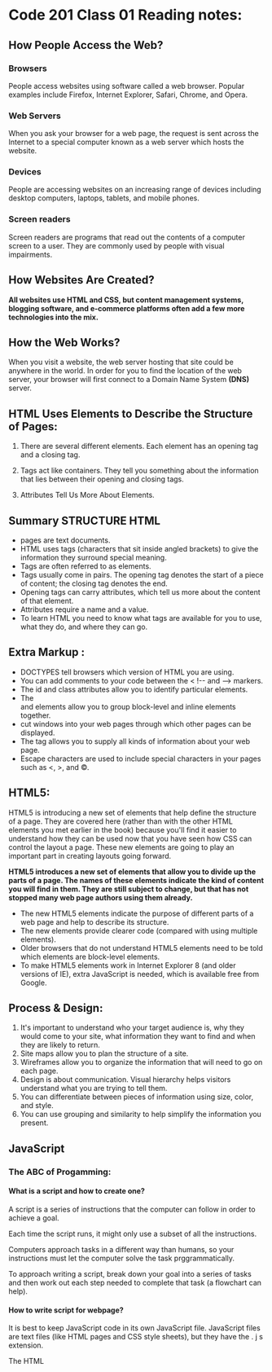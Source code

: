 # Code 201 Class 01 Reading notes:
## How People Access the Web? 

### Browsers
People access websites using
software called a web browser.
Popular examples include
Firefox, Internet Explorer, Safari,
Chrome, and Opera.

### Web Servers
When you ask your browser for
a web page, the request is sent
across the Internet to a special
computer known as a web
server which hosts the website.
### Devices
People are accessing websites
on an increasing range of devices
including desktop computers,
laptops, tablets, and mobile
phones. 
### Screen readers
Screen readers are programs
that read out the contents of a
computer screen to a user. They
are commonly used by people
with visual impairments.

## How Websites Are Created?
**All websites use HTML and CSS, but content
management systems, blogging software, and
e-commerce platforms often add a few more
technologies into the mix.**

## How the Web Works?
When you visit a website, the web server
hosting that site could be anywhere in the
world. In order for you to find the location of
the web server, your browser will first connect
to a Domain Name System **(DNS)** server.


## HTML Uses Elements to Describe the Structure of Pages:
1. There are several different elements. Each
element has an opening tag and a closing tag.

2. Tags act like containers. They tell you
something about the information that lies
between their opening and closing tags.
3. Attributes Tell Us More About Elements.


## Summary STRUCTURE HTML 
* pages are text documents.
* HTML uses tags (characters that sit inside angled
brackets) to give the information they surround special
meaning.
* Tags are often referred to as elements.
* Tags usually come in pairs. The opening tag denotes
the start of a piece of content; the closing tag denotes
the end.
* Opening tags can carry attributes, which tell us more
about the content of that element.
* Attributes require a name and a value.
* To learn HTML you need to know what tags are
available for you to use, what they do, and where they
can go.


## Extra Markup :

* DOCTYPES tell browsers which version of HTML you
are using.
* You can add comments to your code between the
< !-- and --> markers.
* The id and class attributes allow you to identify
particular elements.
* The <div> and <span> elements allow you to group
block-level and inline elements together.
* <iframes> cut windows into your web pages through
which other pages can be displayed.
* The <meta> tag allows you to supply all kinds of
information about your web page.
* Escape characters are used to include special
characters in your pages such as <, >, and ©.

## HTML5:
HTML5 is introducing a new set of
elements that help define the structure of
a page.
They are covered here (rather than with the other HTML
elements you met earlier in the book) because you'll find
it easier to understand how they can be used now that you
have seen how CSS can control the layout a page. These
new elements are going to play an important part in creating
layouts going forward.


**HTML5 introduces a new set of elements that allow you to divide up the
parts of a page. The names of these elements indicate the kind of content
you will find in them. They are still subject to change, but that has not
stopped many web page authors using them already.**

* The new HTML5 elements indicate the purpose of
different parts of a web page and help to describe
its structure.
* The new elements provide clearer code (compared
with using multiple <div> elements).
* Older browsers that do not understand HTML5
elements need to be told which elements are
block-level elements.
* To make HTML5 elements work in Internet Explorer 8
(and older versions of IE), extra JavaScript is needed,
which is available free from Google.

## Process & Design:
1. It's important to understand who your target audience
is, why they would come to your site, what information
they want to find and when they are likely to return.
2. Site maps allow you to plan the structure of a site.
3. Wireframes allow you to organize the information that
will need to go on each page.
3. Design is about communication. Visual hierarchy helps
visitors understand what you are trying to tell them.
4. You can differentiate between pieces of information
using size, color, and style.
5. You can use grouping and similarity to help simplify
the information you present.



## JavaScript
### The ABC of Progamming:
#### What is a script and how to create one?
A script is a series of instructions that the computer
can follow in order to achieve a goal.

Each time the script runs, it might only use a subset of
all the instructions.

Computers approach tasks in a different way than
humans, so your instructions must let the computer
solve the task prggrammatically.

To approach writing a script, break down your goal into
a series of tasks and then work out each step needed
to complete that task (a flowchart can help).



#### How to write script for webpage?

It is best to keep JavaScript code in its own JavaScript
file. JavaScript files are text files (like HTML pages and
CSS style sheets), but they have the . j s extension.

The HTML <script> element is used in HTML pages
to tell the browser to load the JavaScript file (rather like
the <link> element can be used to load a CSS file).

If you view the source code of the page in the browser,
the JavaScript will not have changed the HTML,
because the script works with the model of the web
page that the browser has created.